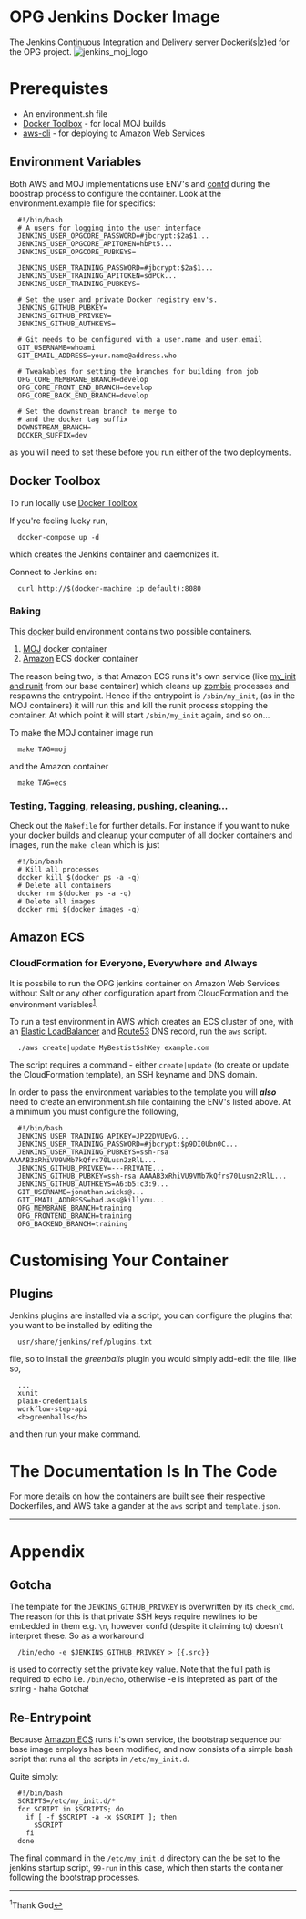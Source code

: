 # OPG Jenkins Docker Image
The Jenkins Continuous Integration and Delivery server Dockeri(s|z)ed for the OPG project.
![jenkins_moj_logo](https://cloud.githubusercontent.com/assets/13198078/9408279/47665d26-4809-11e5-9c3f-4113dd3aa07e.png)
# Prerequistes
* An environment.sh file
* [Docker Toolbox](https://www.docker.com/toolbox) - for local MOJ builds
* [aws-cli](http://aws.amazon.com/cli/) - for deploying to Amazon Web Services

## Environment Variables
Both AWS and MOJ implementations use ENV's and [confd](https://github.com/kelseyhightower/confd) during the boostrap process to configure the container. Look at the environment.example file for specifics:
```
  #!/bin/bash
  # A users for logging into the user interface
  JENKINS_USER_OPGCORE_PASSWORD=#jbcrypt:$2a$1...
  JENKINS_USER_OPGCORE_APITOKEN=hbPt5...
  JENKINS_USER_OPGCORE_PUBKEYS=

  JENKINS_USER_TRAINING_PASSWORD=#jbcrypt:$2a$1...
  JENKINS_USER_TRAINING_APITOKEN=sdPCk...
  JENKINS_USER_TRAINING_PUBKEYS=
  
  # Set the user and private Docker registry env's.
  JENKINS_GITHUB_PUBKEY=
  JENKINS_GITHUB_PRIVKEY=
  JENKINS_GITHUB_AUTHKEYS=

  # Git needs to be configured with a user.name and user.email
  GIT_USERNAME=whoami
  GIT_EMAIL_ADDRESS=your.name@address.who

  # Tweakables for setting the branches for building from job
  OPG_CORE_MEMBRANE_BRANCH=develop
  OPG_CORE_FRONT_END_BRANCH=develop
  OPG_CORE_BACK_END_BRANCH=develop

  # Set the downstream branch to merge to
  # and the docker tag suffix
  DOWNSTREAM_BRANCH=
  DOCKER_SUFFIX=dev
```
as you will need to set these before you run either of the two deployments.

## Docker Toolbox
To run locally use [Docker Toolbox](https://www.docker.com/toolbox)

If you're feeling lucky run, 
```
  docker-compose up -d
```  
which creates the Jenkins container and daemonizes it. 

Connect to Jenkins on:
```
  curl http://$(docker-machine ip default):8080
```

### Baking
This [docker](https://www.docker.com/) build environment contains two possible containers.

1. [MOJ](https://www.youtube.com/watch?v=nr90nbqxuZk) docker container
2. [Amazon](http://www.sheppardsoftware.com/images/South%20America/factfile/Amazon_Rainforest.jpg) ECS docker container

The reason being two, is that Amazon ECS runs it's own service (like [my_init and runit](https://github.com/phusion/baseimage-docker) from our base container) which cleans up [zombie](http://3.bp.blogspot.com/-LE9q0n6-hKg/TqQI-NneSzI/AAAAAAAAAYs/a0GpdT5aBHE/s1600/npc_44_fat_zombie.png) processes and respawns the entrypoint. Hence if the entrypoint is ```/sbin/my_init```, (as in the MOJ containers) it will run this and kill the runit process stopping the container. At which point it will start ```/sbin/my_init``` again, and so on...

To make the MOJ container image run
```
  make TAG=moj
```
and the Amazon container
```
  make TAG=ecs
```

### Testing, Tagging, releasing, pushing, cleaning...
Check out the ```Makefile``` for further details. For instance if you want to nuke your docker builds and cleanup your computer of all docker containers and images, run the ```make clean``` which is just
```
  #!/bin/bash
  # Kill all processes
  docker kill $(docker ps -a -q)
  # Delete all containers
  docker rm $(docker ps -a -q)
  # Delete all images
  docker rmi $(docker images -q)
``` 
## Amazon ECS
### CloudFormation for Everyone, Everywhere and Always
It is possbile to run the OPG jenkins container on Amazon Web Services without Salt or any other configuration apart from CloudFormation and the environment variables<sup id="a1">[1](#f1)</sup>.

To run a test environment in AWS which creates an ECS cluster of one, with an [Elastic LoadBalancer](https://aws.amazon.com/documentation/elastic-load-balancing/) and [Route53](http://docs.aws.amazon.com/Route53/latest/DeveloperGuide/Welcome.html) DNS record, run the ```aws``` script. 
```
  ./aws create|update MyBestistSshKey example.com
```
The script requires a command - either ```create|update``` (to create or update the CloudFormation template), an SSH keyname and DNS domain.

In order to pass the environment variables to the template you will ***also*** need to create an environment.sh file containing the ENV's listed above. At a minimum you must configure the following,
```
  #!/bin/bash
  JENKINS_USER_TRAINING_APIKEY=JP22DVUEvG...
  JENKINS_USER_TRAINING_PASSWORD=#jbcrypt:$p9DI0Ubn0C...
  JENKINS_USER_TRAINING_PUBKEYS=ssh-rsa AAAAB3xRhiVU9VMb7kQfrs70Lusn2zRlL...
  JENKINS_GITHUB_PRIVKEY=---PRIVATE...
  JENKINS_GITHUB_PUBKEY=ssh-rsa AAAAB3xRhiVU9VMb7kQfrs70Lusn2zRlL...
  JENKINS_GITHUB_AUTHKEYS=A6:b5:c3:9...
  GIT_USERNAME=jonathan.wicks@...
  GIT_EMAIL_ADDRESS=bad.ass@killyou...
  OPG_MEMBRANE_BRANCH=training
  OPG_FRONTEND_BRANCH=training
  OPG_BACKEND_BRANCH=training
```

# Customising Your Container
## Plugins
Jenkins plugins are installed via a script, you can configure the plugins that you want to be installed by editing the 
```
  usr/share/jenkins/ref/plugins.txt
```
file, so to install the *greenballs* plugin you would simply add-edit the file, like so,
```
  ...
  xunit
  plain-credentials
  workflow-step-api
  <b>greenballs</b>
```
and then run your make command. 

# The Documentation Is In The Code

For more details on how the containers are built see their respective Dockerfiles, and AWS take a gander at the ```aws``` script and ```template.json```.

---
# Appendix
## Gotcha
The template for the ```JENKINS_GITHUB_PRIVKEY``` is overwritten by its ```check_cmd```. The reason for this is that private SSH keys require newlines to be embedded in them e.g. ```\n```, however confd (despite it claiming to) doesn't interpret these. So as a workaround
```
  /bin/echo -e $JENKINS_GITHUB_PRIVKEY > {{.src}}
```
is used to correctly set the private key value. Note that the full path is required to echo i.e. ```/bin/echo```, otherwise -e is intepreted as part of the string - haha Gotcha!

## Re-Entrypoint
Because [Amazon ECS](http://docs.aws.amazon.com/AmazonECS/latest/developerguide/Welcome.html) runs it's own service, the bootstrap sequence our base image employs has been modified, and now consists of a simple bash script that runs all the scripts in ```/etc/my_init.d```.

Quite simply:
```
  #!/bin/bash
  SCRIPTS=/etc/my_init.d/*
  for SCRIPT in $SCRIPTS; do
    if [ -f $SCRIPT -a -x $SCRIPT ]; then
      $SCRIPT
    fi
  done
```

The final command in the ```/etc/my_init.d``` directory can the be set to the jenkins startup script, ```99-run``` in this case, which then starts the container following the bootstrap processes.

---
<sup>1</sup>Thank God[↩](#a1)</br>

